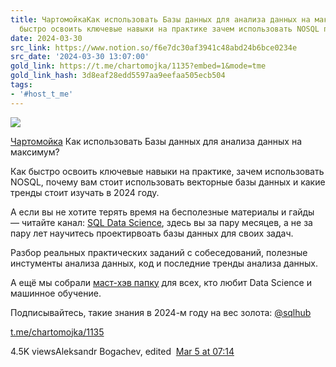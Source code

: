 ```yaml
---
title: ЧартомойкаКак использовать Базы данных для анализа данных на максимум   Как
  быстро освоить ключевые навыки на практике зачем использовать NOSQL почему
date: 2024-03-30
src_link: https://www.notion.so/f6e7dc30af3941c48abd24b6bce0234e
src_date: '2024-03-30 13:07:00'
gold_link: https://t.me/chartomojka/1135?embed=1&mode=tme
gold_link_hash: 3d8eaf28edd5597aa9eefaa505ecb504
tags:
- '#host_t_me'
---
```




[*![](https://cdn4.cdn-telegram.org/file/I-6fx8O29MbyEuLMiEDjCYhGIVw-vp3OWGMJz3w_dIeEuNwclwjBsy6BgbEiV_UkAPJ96o3nL1IUrj3acP86gwijdI_N6qRfv0D7o7jWtJ_r159O7r0p1kn5oR3mzWCjjTUZ9tp77y0Pj9DKXreZYWbAUtnAqVnXZ-euUAIXD6pBKlocvTwaqiKyppjJ0P_r3kcEvsKovKH_50rNAkVhgYu-gS-Eh6V4v939Nd5A2yiodJtsEPvxvfW-PEOg9AywDr5RvPip_LgLeEVT2dpG42nAPMx6-zOotNvAxVK1dUPGJhWsdSCq0bZ_my4blk97igVhJmvoB1-vUd2TDlsB-g.jpg)*](https://t.me/chartomojka)



[Чартомойка](https://t.me/chartomojka)
Как использовать Базы данных для анализа данных на максимум?   
  
Как быстро освоить ключевые навыки на практике, зачем использовать NOSQL, почему вам стоит использовать векторные базы данных и какие тренды стоит изучать в 2024 году.  
  
А если вы не хотите терять время на бесполезные материалы и гайды — читайте канал: [SQL Data Science](https://t.me/+zQPbObsGGoQ4NWIy), здесь вы за пару месяцев, а не за пару лет научитесь проектирвоать базы данных для своих задач.  
  
Разбор реальных практических заданий с собеседований, полезные инстументы анализа данных, код и последние тренды анализа данных.  
  
А ещё мы собрали [маст-хэв папку](https://t.me/addlist/G7ntgISJ23s5ZGQy) для всех, кто любит Data Science и машинное обучение.  
  
Подписывайтесь, такие знания в 2024-м году на вес золота: [@sqlhub](https://t.me/sqlhub)

[t.me/chartomojka/1135](https://t.me/chartomojka/1135)

4.5K viewsAleksandr Bogachev, edited  [Mar 5 at 07:14](https://t.me/chartomojka/1135)